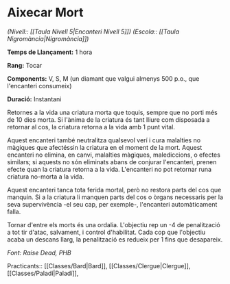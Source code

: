 # Aixecar Mort

*(Nivell:: [[Taula Nivell 5|Encanteri Nivell 5]]) (Escola:: [[Taula Nigromància|Nigromància]])*

**Temps de Llançament:** 1 hora

**Rang:** Tocar

**Components:** V, S, M (un diamant que valgui almenys 500 p.o., que l'encanteri consumeix)

**Duració:** Instantani

Retornes a la vida una criatura morta que toquis, sempre que no porti més de 10 dies morta. Si l'ànima de la criatura és tant lliure com disposada a retornar al cos, la criatura retorna a la vida amb 1 punt vital.

Aquest encanteri també neutralitza qualsevol verí i cura malalties no màgiques que afectéssin la criatura en el moment de la mort. Aquest encanteri no elimina, en canvi, malalties màgiques, malediccions, o efectes similars; si aquests no són eliminats abans de conjurar l'encanteri, prenen efecte quan la criatura retorna a la vida. L'encanteri no pot retornar runa criatura no-morta a la vida.

Aquest encanteri tanca tota ferida mortal, però no restora parts del cos que manquin. Si a la criatura li manquen parts del cos o òrgans necessaris per la seva supervivència -el seu cap, per exemple-, l'encanteri automàticament falla.

Tornar d'entre els morts és una ordalia. L'objectiu rep un -4 de penalització a tot tir d'atac, salvament, i control d'habilitat. Cada cop que l'objectiu acaba un descans llarg, la penalització es redueix per 1 fins que desapareix.


*Font: Raise Dead, PHB*



Practicants:: [[Classes/Bard|Bard]], [[Classes/Clergue|Clergue]], [[Classes/Paladí|Paladí]],